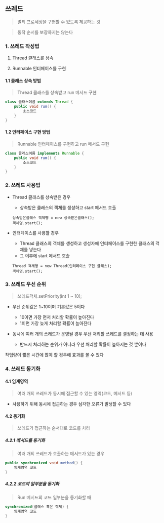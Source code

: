 ## 쓰레드

> 멀티 프로세싱을 구현할 수 있도록 제공하는 것

> 동작 순서를 보장하지는 않는다


### 1. 쓰레드 작성법

1. Thread 클래스를 상속

2. Runnable 인터페이스를 구현




#### 1.1 클래스 상속 방법

> Thread 클래스를 상속받고 run 메서드 구현

```java
class 클래스이름 extends Thread {
    public void run() {
        소스코드
    }
}
```


#### 1.2 인터페이스 구현 방법

> Runnable 인터페이스를 구현하고 run 메서드 구현

```java
class 클래스이름 implements Runnable {
    public void run() {
        소스코드
    }
}
```






### 2. 쓰레드 사용법

- Thread 클래스를 상속받은 경우
    - 상속받은 클래스의 객체를 생성하고 start 메서드 호출
    ```
    상속받은클래스 객체명 = new 상속받은클래스();
    객체명.start();
    ```


- 인터페이스를 사용할 경우
    - Thread 클래스의 객체를 생성하고 생성자에 인터페이스를 구현한 클래스의 객체를 넣는다
    - 그 이후에 start 메서드 호출
    ```
    Thread 객체명 = new Thread(인터페이스 구현 클래스);
    객체명.start();
    ```






### 3. 쓰레드 우선 순위

> 쓰레드객체.setPriority(int 1 ~ 10);

- 우선 순위값은 1~10이며 기본값은 5이다
    - 10이면 가장 먼저 처리할 확률이 높아진다
    - 1이면 가장 늦게 처리할 확률이 높아진다

- 동시에 여러 개의 쓰레드가 운영될 경우 우선 처리할 쓰레드를 결정하는 데 사용
    - 반드시 처리하는 순위가 아니라 우선 처리할 확률이 높아지는 것 뿐이다


작업량이 짧은 시간에 많이 할 경우에 효과를 볼 수 있다






### 4. 쓰레드 동기화

#### 4.1 임계영역

> 여러 개의 쓰레드가 동시에 접근할 수 있는 영역(코드, 메서드 등)

- 사용하기 위해 동시에 접근하는 경우 심각한 오류가 발생할 수 있다



#### 4.2 동기화

> 쓰레드가 접근하는 순서대로 코드를 처리



##### 4.2.1 메서드를 동기화

> 여러 개의 쓰레드가 호출하는 메서드가 있는 경우

```java
public synchronized void method() {
    임계영역 코드
}
```



##### 4.2.2 코드의 일부분을 동기화

> Run 메서드의 코드 일부분을 동기화할 때

```java
synchronized(클래스 혹은 객체) {
    임계영역 코드
}
```

